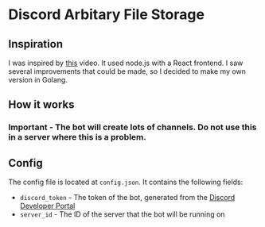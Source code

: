 # Discord Arbitary File Storage
## Inspiration
I was inspired by [this](https://www.youtube.com/watch?v=c_arQ-6ElYI) video. It used node.js with a React frontend. I saw several improvements that could be made, so I decided to make my own version in Golang.
## How it works
### Important - The bot will create lots of channels. Do not use this in a server where this is a problem.

## Config
The config file is located at `config.json`. It contains the following fields:
- `discord_token` - The token of the bot, generated from the [Discord Developer Portal](https://discord.com/developers/applications)
- `server_id` - The ID of the server that the bot will be running on